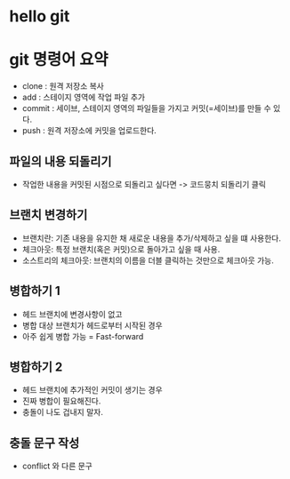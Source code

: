 # hello git

# git 명령어 요약

- clone : 원격 저장소 복사
- add : 스테이지 영역에 작업 파일 추가
- commit : 세이브, 스테이지 영역의 파일들을 가지고 커밋(=세이브)를 만들 수 있다. 
- push : 원격 저장소에 커밋을 업로드한다.


## 파일의 내용 되돌리기

- 작업한 내용을 커밋된 시점으로 되돌리고 싶다면 -> 코드뭉치 되돌리기 클릭

## 브랜치 변경하기

- 브랜치란: 기존 내용을 유지한 채 새로운 내용을 추가/삭제하고 싶을 떄 사용한다. 
- 체크아웃: 특정 브랜치(혹은 커밋)으로 돌아가고 싶을 때 사용.
- 소스트리의 체크아웃: 브랜치의 이름을 더블 클릭하는 것만으로 체크아웃 가능. 

## 병합하기 1

- 헤드 브랜치에 변경사항이 없고
- 병합 대상 브랜치가 헤드로부터 시작된 경우
- 아주 쉽게 병합 가능 = Fast-forward

## 병합하기 2

- 헤드 브랜치에 추가적인 커밋이 생기는 경우
- 진짜 병합이 필요해진다. 
- 충돌이 나도 겁내지 말자.

## 충돌 문구 작성

- conflict 와 다른 문구